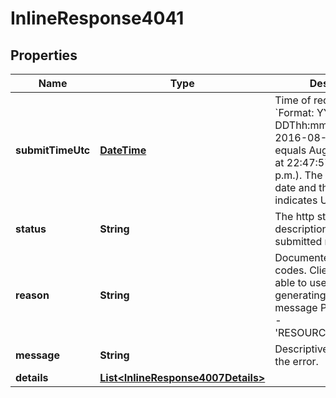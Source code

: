 
# InlineResponse4041

## Properties
Name | Type | Description | Notes
------------ | ------------- | ------------- | -------------
**submitTimeUtc** | [**DateTime**](DateTime.md) | Time of request in UTC. &#x60;Format: YYYY-MM-DDThh:mm:ssZ&#x60;  Example 2016-08-11T22:47:57Z equals August 11, 2016, at 22:47:57 (10:47:57 p.m.). The T separates the date and the time. The Z indicates UTC.  |  [optional]
**status** | **String** | The http status description of the submitted request. |  [optional]
**reason** | **String** | Documented reason codes. Client should be able to use the key for generating their own error message Possible Values:   - &#39;RESOURCE_NOT_FOUND&#39;  |  [optional]
**message** | **String** | Descriptive message for the error. |  [optional]
**details** | [**List&lt;InlineResponse4007Details&gt;**](InlineResponse4007Details.md) |  |  [optional]



